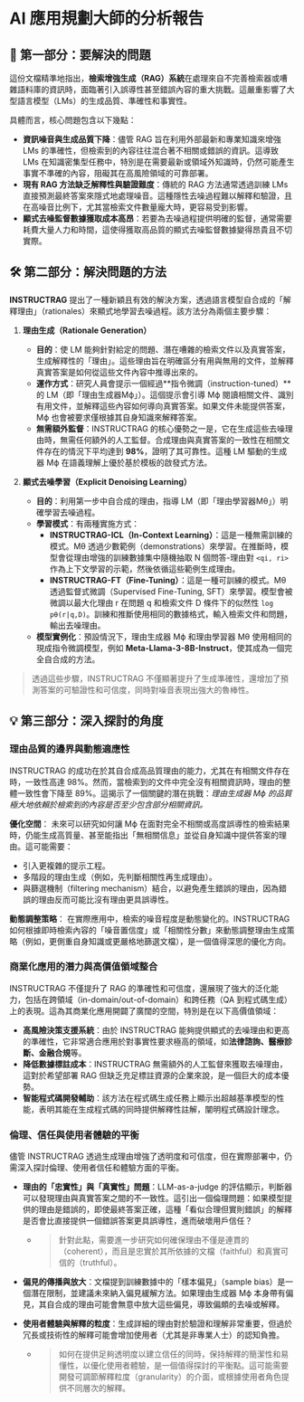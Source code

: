 # AI 應用規劃大師的分析報告

## 🎯 第一部分：要解決的問題

這份文檔精準地指出，**檢索增強生成（RAG）系統**在處理來自不完善檢索器或嘈雜語料庫的資訊時，面臨著引入誤導性甚至錯誤內容的重大挑戰。這嚴重影響了大型語言模型（LMs）的生成品質、準確性和事實性。

具體而言，核心問題包含以下幾點：

- **資訊噪音與生成品質下降**：儘管 RAG 旨在利用外部最新和專業知識來增強 LMs 的準確性，但檢索到的內容往往混合著不相關或錯誤的資訊。這導致 LMs 在知識密集型任務中，特別是在需要最新或領域外知識時，仍然可能產生事實不準確的內容，阻礙其在高風險領域的可靠部署。
- **現有 RAG 方法缺乏解釋性與驗證難度**：傳統的 RAG 方法通常透過訓練 LMs 直接預測最終答案來隱式地處理噪音。這種隱性去噪過程難以解釋和驗證，且在高噪音比例下，尤其當檢索文件數量龐大時，更容易受到影響。
- **顯式去噪監督數據獲取成本高昂**：若要為去噪過程提供明確的監督，通常需要耗費大量人力和時間，這使得獲取高品質的顯式去噪監督數據變得昂貴且不切實際。

## 🛠️ 第二部分：解決問題的方法

**INSTRUCTRAG** 提出了一種新穎且有效的解決方案，透過語言模型自合成的「解釋理由」（rationales）來顯式地學習去噪過程。該方法分為兩個主要步驟：

1.  **理由生成（Rationale Generation）**
    -   **目的**：使 LM 能夠針對給定的問題、潛在嘈雜的檢索文件以及真實答案，生成解釋性的「理由」。這些理由旨在明確區分有用與無用的文件，並解釋真實答案是如何從這些文件內容中推導出來的。
    -   **運作方式**：研究人員會提示一個經過**指令微調（instruction-tuned）**的 LM（即「理由生成器Mϕ」）。這個提示會引導 Mϕ 閱讀相關文件、識別有用文件，並解釋這些內容如何導向真實答案。如果文件未能提供答案，Mϕ 也會被要求僅根據其自身知識來解釋答案。
    -   **無需額外監督**：INSTRUCTRAG 的核心優勢之一是，它在生成這些去噪理由時，無需任何額外的人工監督。合成理由與真實答案的一致性在相關文件存在的情況下平均達到 **98%**，證明了其可靠性。這種 LM 驅動的生成器 Mϕ 在語義理解上優於基於模板的啟發式方法。

2.  **顯式去噪學習（Explicit Denoising Learning）**
    -   **目的**：利用第一步中自合成的理由，指導 LM（即「理由學習器Mθ」）明確學習去噪過程。
    -   **學習模式**：有兩種實施方式：
        -   **INSTRUCTRAG-ICL（In-Context Learning）**：這是一種無需訓練的模式。Mθ 透過少數範例（demonstrations）來學習。在推斷時，模型會從理由增強的訓練數據集中隨機抽取 N 個問答-理由對 `<qi, ri>` 作為上下文學習的示範，然後依循這些範例生成理由。
        -   **INSTRUCTRAG-FT（Fine-Tuning）**：這是一種可訓練的模式。Mθ 透過監督式微調（Supervised Fine-Tuning, SFT）來學習。模型會被微調以最大化理由 r 在問題 q 和檢索文件 D 條件下的似然性 `log pθ(r|q,D)`。訓練和推斷使用相同的數據格式，輸入檢索文件和問題，輸出去噪理由。
    -   **模型實例化**：預設情況下，理由生成器 Mϕ 和理由學習器 Mθ 使用相同的現成指令微調模型，例如 **Meta-Llama-3-8B-Instruct**，使其成為一個完全自合成的方法。

> 透過這些步驟，INSTRUCTRAG 不僅顯著提升了生成準確性，還增加了預測答案的可驗證性和可信度，同時對噪音表現出強大的魯棒性。

## 💡 第三部分：深入探討的角度

### 理由品質的邊界與動態適應性

INSTRUCTRAG 的成功在於其自合成高品質理由的能力，尤其在有相關文件存在時，一致性高達 98%。然而，當檢索到的文件中完全沒有相關資訊時，理由的整體一致性會下降至 89%。這揭示了一個關鍵的潛在挑戰：*理由生成器 Mϕ 的品質極大地依賴於檢索到的內容是否至少包含部分相關資訊。*

**優化空間**：
未來可以研究如何讓 Mϕ 在面對完全不相關或高度誤導性的檢索結果時，仍能生成高質量、甚至能指出「無相關信息」並從自身知識中提供答案的理由。這可能需要：
-   引入更複雜的提示工程。
-   多階段的理由生成（例如，先判斷相關性再生成理由）。
-   與篩選機制（filtering mechanism）結合，以避免產生錯誤的理由，因為錯誤的理由反而可能比沒有理由更具誤導性。

**動態調整策略**：
在實際應用中，檢索的噪音程度是動態變化的。INSTRUCTRAG 如何根據即時檢索內容的「噪音置信度」或「相關性分數」來動態調整理由生成策略（例如，更側重自身知識或更嚴格地篩選文檔），是一個值得深思的優化方向。

### 商業化應用的潛力與高價值領域整合

INSTRUCTRAG 不僅提升了 RAG 的準確性和可信度，還展現了強大的泛化能力，包括在跨領域（in-domain/out-of-domain）和跨任務（QA 到程式碼生成）上的表現。這為其商業化應用開闢了廣闊的空間，特別是在以下高價值領域：

-   **高風險決策支援系統**：由於 INSTRUCTRAG 能夠提供顯式的去噪理由和更高的準確性，它非常適合應用於對事實性要求極高的領域，如**法律諮詢、醫療診斷、金融合規**等。
-   **降低數據標註成本**：INSTRUCTRAG 無需額外的人工監督來獲取去噪理由，這對於希望部署 RAG 但缺乏充足標註資源的企業來說，是一個巨大的成本優勢。
-   **智能程式碼開發輔助**：該方法在程式碼生成任務上顯示出超越基準模型的性能，表明其能在生成程式碼的同時提供解釋性註解，闡明程式碼設計理念。

### 倫理、信任與使用者體驗的平衡

儘管 INSTRUCTRAG 透過生成理由增強了透明度和可信度，但在實際部署中，仍需深入探討倫理、使用者信任和體驗方面的平衡。

-   **理由的「忠實性」與「真實性」問題**：LLM-as-a-judge 的評估顯示，判斷器可以發現理由與真實答案之間的不一致性。這引出一個倫理問題：如果模型提供的理由是錯誤的，即使最終答案正確，這種「看似合理但實則錯誤」的解釋是否會比直接提供一個錯誤答案更具誤導性，進而破壞用戶信任？
    -   > 針對此點，需要進一步研究如何確保理由不僅是連貫的（coherent），而且是忠實於其所依據的文檔（faithful）和真實可信的（truthful）。

-   **偏見的傳播與放大**：文檔提到訓練數據中的「樣本偏見」（sample bias）是一個潛在限制，並建議未來納入偏見緩解方法。如果理由生成器 Mϕ 本身帶有偏見，其自合成的理由可能會無意中放大這些偏見，導致偏頗的去噪或解釋。

-   **使用者體驗與解釋的粒度**：生成詳細的理由對於驗證和理解非常重要，但過於冗長或技術性的解釋可能會增加使用者（尤其是非專業人士）的認知負擔。
    -   > 如何在提供足夠透明度以建立信任的同時，保持解釋的簡潔性和易懂性，以優化使用者體驗，是一個值得探討的平衡點。這可能需要開發可調節解釋粒度（granularity）的介面，或根據使用者角色提供不同層次的解釋。